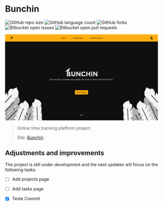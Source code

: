 # Bunchin

![GitHub repo size](https://img.shields.io/github/repo-size/MarcosAlves90/bunchin?style=for-the-badge)
![GitHub language count](https://img.shields.io/github/languages/count/MarcosAlves90/bunchin?style=for-the-badge)
![GitHub forks](https://img.shields.io/github/forks/MarcosAlves90/bunchin?style=for-the-badge)
![Bitbucket open issues](https://img.shields.io/bitbucket/issues/MarcosAlves90/bunchin?style=for-the-badge)
![Bitbucket open pull requests](https://img.shields.io/bitbucket/pr-raw/MarcosAlves90/bunchin?style=for-the-badge)

![Página inicial da plataforma](readme_details/bunchin_tela_inicial.png)

> Online time tracking platform project.
>
> Site: [Bunchin](https://bunchin-project.onrender.com)

## Adjustments and improvements

The project is still under development and the next updates will focus on the following tasks:

- [ ] Add projects page
- [ ] Add tasks page
- [X] Teste Commit
 